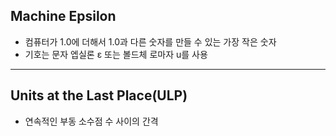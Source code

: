 ## Machine Epsilon
- 컴퓨터가 1.0에 더해서 1.0과 다른 숫자를 만들 수 있는 가장 작은 숫자
- 기호는 문자 엡실론 ε 또는 볼드체 로마자 u를 사용
---
## Units at the Last Place(ULP)
- 연속적인 부동 소수점 수 사이의 간격